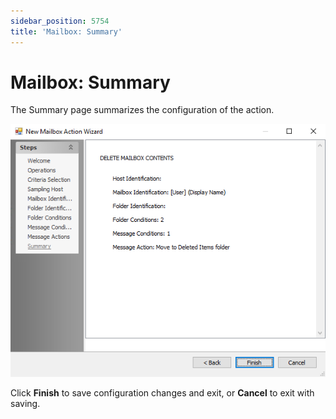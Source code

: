 ```yaml
---
sidebar_position: 5754
title: 'Mailbox: Summary'
---
```


# Mailbox: Summary

The Summary page summarizes the configuration of the action.

![New Mailbox Action Wizard Summary page](../../../../../../../static/images/AccessAnalyzer_12.0/Content/Resources/Images/EnterpriseAuditor/Admin/Action/Mailbox/Summary.png "New Mailbox Action Wizard Summary page")

Click **Finish** to save configuration changes and exit, or **Cancel** to exit with saving.